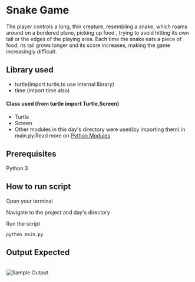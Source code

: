 # Snake Game
The player controls a long, thin creature, resembling a snake, which roams around on a bordered plane, picking up food , trying to avoid hitting its own tail or the edges of the playing area. Each time the snake eats a piece of food, its tail grows longer and its score increases, making the game increasingly difficult.

## Library used
- turtle(import turtle,to use internal library)
- time (import time also)
#### Class used (from turtle import Turtle,Screen)
- Turtle
- Screen
- Other modules in this day's directory were used(by importing them) in main.py.Read more on [Python Modules](https://www.w3schools.com/python/python_modules.asp)


## Prerequisites
Python 3

## How to run script
Open your terminal

Navigate to the project and day's directory

Run the script

`python main.py`

## Output Expected
<br><img src="https://github.com/ima-eky/100-days-of-code-course/blob/main/img/snake_game.png" title="Sample Output"/>
